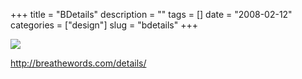 +++
title = "BDetails"
description = ""
tags = []
date = "2008-02-12"
categories = ["design"]
slug = "bdetails"
+++


 

  <div id="screens-thumbs" class="clearfix">
    <div class="txt-center" id="design-submission"><a href="http://breathewords.com/details/"><img id='bluga-thumbnail-956' class='bluga-thumbnail large' src='http://media.konigi.com/bluga/
wt47f27eef8781d_0.jpg'/></a></div>  
  </div>   
<p><a href="http://breathewords.com/details/">http://breathewords.com/details/</a></p>




